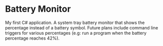 # Battery Monitor

My first C# application. A system tray battery monitor that shows the percentage instead of a battery symbol. Future plans include command line triggers for various percentages (e.g: run a program when the battery percentage reaches 42%).